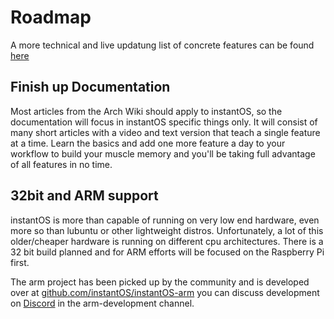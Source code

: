 # Roadmap

A more technical and live updatung list of concrete features can be found [here](https://github.com/instantOS/instantOS/projects/1)

## Finish up Documentation

Most articles from the Arch Wiki should apply to instantOS, so the documentation
will focus in instantOS specific things only.
It will consist of many short articles with a video and text version that teach
a single feature at a time. Learn the basics and add one more feature a day to
your workflow to build your muscle memory and you'll be taking full advantage of
all features in no time.

## 32bit and ARM support

instantOS is more than capable of running on very low end hardware, even more so
than lubuntu or other lightweight distros.
Unfortunately, a lot of this older/cheaper hardware is running on different cpu
architectures. There is a 32 bit build planned and for ARM efforts will be
focused on the Raspberry Pi first.

The arm project has been picked up by the community
and is developed over at [github.com/instantOS/instantOS-arm](https://github.com/instantOS/instantOS-arm)
you can discuss development on [Discord](https://discord.io/instantos) in the
arm-development channel.
